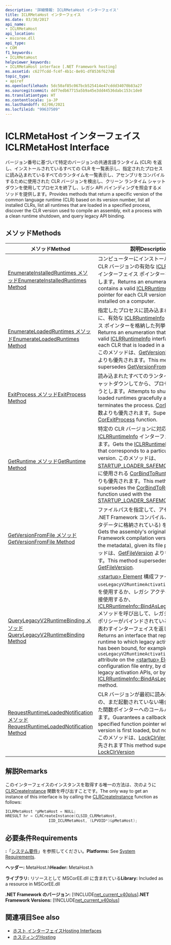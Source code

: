 ```yaml
---
description: '詳細情報: ICLRMetaHost インターフェイス'
title: ICLRMetaHost インターフェイス
ms.date: 03/30/2017
api_name:
- ICLRMetaHost
api_location:
- mscoree.dll
api_type:
- COM
f1_keywords:
- ICLRMetaHost
helpviewer_keywords:
- ICLRMetaHost interface [.NET Framework hosting]
ms.assetid: c627fcdd-fc4f-4b1c-8e91-df8536f627d8
topic_type:
- apiref
ms.openlocfilehash: 5dc50af85c067bcb525414e47cddd34070b83a27
ms.sourcegitcommit: ddf7edb67715a5b9a45e3dd44536dabc153c1de0
ms.translationtype: HT
ms.contentlocale: ja-JP
ms.lasthandoff: 02/06/2021
ms.locfileid: "99637509"
---
```

# <a name="iclrmetahost-interface"></a><span data-ttu-id="4fb61-103">ICLRMetaHost インターフェイス</span><span class="sxs-lookup"><span data-stu-id="4fb61-103">ICLRMetaHost Interface</span></span>

<span data-ttu-id="4fb61-104">バージョン番号に基づいて特定のバージョンの共通言語ランタイム (CLR) を返し、インストールされているすべての CLR を一覧表示し、指定されたプロセスに読み込まれているすべてのランタイムを一覧表示し、アセンブリをコンパイルするために使用された CLR バージョンを検出し、クリーン ランタイム シャットダウンを使用してプロセスを終了し、レガシ API バインディングを照会するメソッドを提供します。</span><span class="sxs-lookup"><span data-stu-id="4fb61-104">Provides methods that return a specific version of the common language runtime (CLR) based on its version number, list all installed CLRs, list all runtimes that are loaded in a specified process, discover the CLR version used to compile an assembly, exit a process with a clean runtime shutdown, and query legacy API binding.</span></span>  
  
## <a name="methods"></a><span data-ttu-id="4fb61-105">メソッド</span><span class="sxs-lookup"><span data-stu-id="4fb61-105">Methods</span></span>  
  
|<span data-ttu-id="4fb61-106">メソッド</span><span class="sxs-lookup"><span data-stu-id="4fb61-106">Method</span></span>|<span data-ttu-id="4fb61-107">説明</span><span class="sxs-lookup"><span data-stu-id="4fb61-107">Description</span></span>|  
|------------|-----------------|  
|[<span data-ttu-id="4fb61-108">EnumerateInstalledRuntimes メソッド</span><span class="sxs-lookup"><span data-stu-id="4fb61-108">EnumerateInstalledRuntimes Method</span></span>](iclrmetahost-enumerateinstalledruntimes-method.md)|<span data-ttu-id="4fb61-109">コンピューターにインストールされている各 CLR バージョンの有効な [ICLRRuntimeInfo](iclrruntimeinfo-interface.md) インターフェイス ポインターを含む列挙を返します。</span><span class="sxs-lookup"><span data-stu-id="4fb61-109">Returns an enumeration that contains a valid [ICLRRuntimeInfo](iclrruntimeinfo-interface.md) interface pointer for each CLR version that is installed on a computer.</span></span>|  
|[<span data-ttu-id="4fb61-110">EnumerateLoadedRuntimes メソッド</span><span class="sxs-lookup"><span data-stu-id="4fb61-110">EnumerateLoadedRuntimes Method</span></span>](iclrmetahost-enumerateloadedruntimes-method.md)|<span data-ttu-id="4fb61-111">指定したプロセスに読み込まれる CLR ごとに、有効な [ICLRRuntimeInfo](iclrruntimeinfo-interface.md) インターフェイス ポインターを格納した列挙型を返します。</span><span class="sxs-lookup"><span data-stu-id="4fb61-111">Returns an enumeration that contains a valid [ICLRRuntimeInfo](iclrruntimeinfo-interface.md) interface pointer for each CLR that is loaded in a given process.</span></span> <span data-ttu-id="4fb61-112">このメソッドは、[GetVersionFromProcess](getversionfromprocess-function.md) よりも優先されます。</span><span class="sxs-lookup"><span data-stu-id="4fb61-112">This method supersedes [GetVersionFromProcess](getversionfromprocess-function.md).</span></span>|  
|[<span data-ttu-id="4fb61-113">ExitProcess メソッド</span><span class="sxs-lookup"><span data-stu-id="4fb61-113">ExitProcess Method</span></span>](iclrmetahost-exitprocess-method.md)|<span data-ttu-id="4fb61-114">読み込まれたすべてのランタイムを正常にシャットダウンしてから、プロセスを終了しようとします。</span><span class="sxs-lookup"><span data-stu-id="4fb61-114">Attempts to shut down all loaded runtimes gracefully and then terminates the process.</span></span> <span data-ttu-id="4fb61-115">[CorExitProcess](corexitprocess-function.md) 関数よりも優先されます。</span><span class="sxs-lookup"><span data-stu-id="4fb61-115">Supersedes the [CorExitProcess](corexitprocess-function.md) function.</span></span>|  
|[<span data-ttu-id="4fb61-116">GetRuntime メソッド</span><span class="sxs-lookup"><span data-stu-id="4fb61-116">GetRuntime Method</span></span>](iclrmetahost-getruntime-method.md)|<span data-ttu-id="4fb61-117">特定の CLR バージョンに対応する [ICLRRuntimeInfo](iclrruntimeinfo-interface.md) インターフェイスを取得します。</span><span class="sxs-lookup"><span data-stu-id="4fb61-117">Gets the [ICLRRuntimeInfo](iclrruntimeinfo-interface.md) interface that corresponds to a particular CLR version.</span></span> <span data-ttu-id="4fb61-118">このメソッドは、[STARTUP_LOADER_SAFEMODE](startup-flags-enumeration.md)フラグと共に使用される [CorBindToRuntimeEx](corbindtoruntimeex-function.md) 関数よりも優先されます。</span><span class="sxs-lookup"><span data-stu-id="4fb61-118">This method supersedes the [CorBindToRuntimeEx](corbindtoruntimeex-function.md) function used with the [STARTUP_LOADER_SAFEMODE](startup-flags-enumeration.md) flag.</span></span>|  
|[<span data-ttu-id="4fb61-119">GetVersionFromFile メソッド</span><span class="sxs-lookup"><span data-stu-id="4fb61-119">GetVersionFromFile Method</span></span>](iclrmetahost-getversionfromfile-method.md)|<span data-ttu-id="4fb61-120">ファイルパスを指定して、アセンブリの元の .NET Framework コンパイルバージョン (メタデータに格納されている) を取得します。</span><span class="sxs-lookup"><span data-stu-id="4fb61-120">Gets the assembly's original .NET Framework compilation version (stored in the metadata), given its file path.</span></span> <span data-ttu-id="4fb61-121">このメソッドは、[GetFileVersion](getfileversion-function.md) よりも優先されます。</span><span class="sxs-lookup"><span data-stu-id="4fb61-121">This method supersedes [GetFileVersion](getfileversion-function.md).</span></span>|  
|[<span data-ttu-id="4fb61-122">QueryLegacyV2RuntimeBinding メソッド</span><span class="sxs-lookup"><span data-stu-id="4fb61-122">QueryLegacyV2RuntimeBinding Method</span></span>](iclrmetahost-querylegacyv2runtimebinding-method.md)|<span data-ttu-id="4fb61-123">[\<startup> Element](../../configure-apps/file-schema/startup/startup-element.md) 構成ファイル エントリの `useLegacyV2RuntimeActivationPolicy` 属性を使用するか、レガシ アクティブ化 API を直接使用するか、[ICLRRuntimeInfo::BindAsLegacyV2Runtime](iclrruntimeinfo-bindaslegacyv2runtime-method.md) メソッドを呼び出して、レガシ アクティブ化ポリシーがバインドされているランタイムを表わすインターフェイスを返します。</span><span class="sxs-lookup"><span data-stu-id="4fb61-123">Returns an interface that represents a runtime to which legacy activation policy has been bound, for example by using the `useLegacyV2RuntimeActivationPolicy` attribute on the [\<startup> Element](../../configure-apps/file-schema/startup/startup-element.md) configuration file entry, by direct use of the legacy activation APIs, or by calling the [ICLRRuntimeInfo::BindAsLegacyV2Runtime](iclrruntimeinfo-bindaslegacyv2runtime-method.md) method.</span></span>|  
|[<span data-ttu-id="4fb61-124">RequestRuntimeLoadedNotification メソッド</span><span class="sxs-lookup"><span data-stu-id="4fb61-124">RequestRuntimeLoadedNotification Method</span></span>](iclrmetahost-requestruntimeloadednotification-method.md)|<span data-ttu-id="4fb61-125">CLR バージョンが最初に読み込まれたものの、まだ起動されていない場合に、指定された関数ポインターへのコールバックを保証します。</span><span class="sxs-lookup"><span data-stu-id="4fb61-125">Guarantees a callback to the specified function pointer when a CLR version is first loaded, but not yet started.</span></span> <span data-ttu-id="4fb61-126">このメソッドは、[LockClrVersion](lockclrversion-function.md) よりも優先されます</span><span class="sxs-lookup"><span data-stu-id="4fb61-126">This method supersedes [LockClrVersion](lockclrversion-function.md)</span></span>|  
  
## <a name="remarks"></a><span data-ttu-id="4fb61-127">解説</span><span class="sxs-lookup"><span data-stu-id="4fb61-127">Remarks</span></span>  

 <span data-ttu-id="4fb61-128">このインターフェイスのインスタンスを取得する唯一の方法は、次のように [CLRCreateInstance](clrcreateinstance-function.md) 関数を呼び出すことです。</span><span class="sxs-lookup"><span data-stu-id="4fb61-128">The only way to get an instance of this interface is by calling the [CLRCreateInstance](clrcreateinstance-function.md) function as follows:</span></span>  
  
```cpp  
ICLRMetaHost *pMetaHost = NULL;  
HRESULT hr = CLRCreateInstance(CLSID_CLRMetaHost,  
                   IID_ICLRMetaHost, (LPVOID*)&pMetaHost);  
```  
  
## <a name="requirements"></a><span data-ttu-id="4fb61-129">必要条件</span><span class="sxs-lookup"><span data-stu-id="4fb61-129">Requirements</span></span>  

 <span data-ttu-id="4fb61-130">**:**「[システム要件](../../get-started/system-requirements.md)」を参照してください。</span><span class="sxs-lookup"><span data-stu-id="4fb61-130">**Platforms:** See [System Requirements](../../get-started/system-requirements.md).</span></span>  
  
 <span data-ttu-id="4fb61-131">**ヘッダー:** MetaHost.h</span><span class="sxs-lookup"><span data-stu-id="4fb61-131">**Header:** MetaHost.h</span></span>  
  
 <span data-ttu-id="4fb61-132">**ライブラリ:** リソースとして MSCorEE.dll に含まれている</span><span class="sxs-lookup"><span data-stu-id="4fb61-132">**Library:** Included as a resource in MSCorEE.dll</span></span>  
  
 <span data-ttu-id="4fb61-133">**.NET Framework のバージョン:** [!INCLUDE[net_current_v40plus](../../../../includes/net-current-v40plus-md.md)]</span><span class="sxs-lookup"><span data-stu-id="4fb61-133">**.NET Framework Versions:** [!INCLUDE[net_current_v40plus](../../../../includes/net-current-v40plus-md.md)]</span></span>  
  
## <a name="see-also"></a><span data-ttu-id="4fb61-134">関連項目</span><span class="sxs-lookup"><span data-stu-id="4fb61-134">See also</span></span>

- [<span data-ttu-id="4fb61-135">ホスト インターフェイス</span><span class="sxs-lookup"><span data-stu-id="4fb61-135">Hosting Interfaces</span></span>](hosting-interfaces.md)
- [<span data-ttu-id="4fb61-136">ホスティング</span><span class="sxs-lookup"><span data-stu-id="4fb61-136">Hosting</span></span>](index.md)
